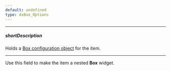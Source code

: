 ```yaml
---
default: undefined
type: dxBox_Options
---
```

---
##### shortDescription
Holds a [Box configuration object](/api-reference/10%20UI%20Widgets/dxBox/1%20Configuration '/Documentation/ApiReference/UI_Widgets/dxBox/Configuration/') for the item.

---
Use this field to make the item a nested **Box** widget.